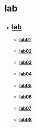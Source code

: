 # lab

* ## [lab](lab.md)
	* #### [lab01](lab01.md)
	* #### [lab02](lab02.md)
	* #### [lab03](lab03.md)
	* #### [lab04](lab04.md)
	* #### [lab05](lab05.md)
	* #### [lab06](lab06.md)
	* #### [lab07](lab07.md)
	* #### [lab08](lab08.md)